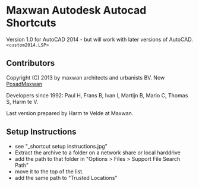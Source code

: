 # Maxwan Autodesk Autocad Shortcuts
Version 1.0 for AutoCAD 2014 - but will work with later versions of AutoCAD. `<custom2014.LSP>`  

## Contributors
Copyright (C) 2013 by maxwan architects and urbanists BV. Now [PosadMaxwan](https://posadmaxwan.nl/)

Developers since 1992: Paul H, Frans B, Ivan I, Martijn B, Mario C, Thomas S, Harm te V.

Last version prepared by Harm te Velde at Maxwan. 

## Setup Instructions
* see "_shortcut setup instructions.jpg"
* Extract the archive to a folder on a network share or local harddrive
* add the path to that folder in "Options > Files > Support File Search Path"
* move it to the top of the list.
* add the same path to "Trusted Locations"
